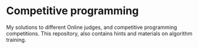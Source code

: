 Competitive programming
=======================

My solutions to different Online judges, and competitive programming competitions. This repository, also contains hints and materials on algorithm training.